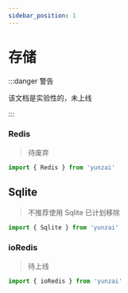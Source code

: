 ```yaml
---
sidebar_position: 1
---
```


# 存储

:::danger 警告

该文档是实验性的，未上线

:::

### Redis

> 待废弃

```ts
import { Redis } from 'yunzai'
```

## Sqlite

> 不推荐使用 Sqlite 已计划移除

```ts
import { Sqlite } from 'yunzai'
```

### ioRedis

> 待上线

```ts
import { ioRedis } from 'yunzai'
```
